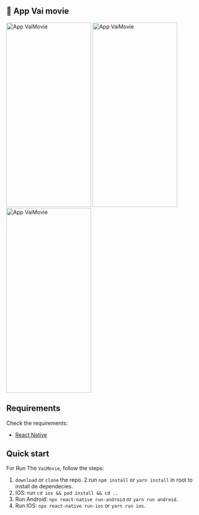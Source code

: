 ## 📱 App Vai movie

<div style="flex-direction: row;">
  <img src="https://i.imgur.com/jJ8l6dI.png" width="224px;" height="487px;" alt="App VaiMovie"/>
  <img src="https://i.imgur.com/k7rJZrU.png" width="224px;" height="487px;" alt="App VaiMovie"/>
  <img src="https://i.imgur.com/SXV3ABq.png" width="224px;" height="487px;" alt="App VaiMovie"/>
</div>

## Requirements

Check the requirements:

- [React Native](http://facebook.github.io/react-native/)

## Quick start

For Run The `VaiMovie`, follow the steps:

1. `download` or `clone` the repo.
   2.run `npm install` or `yarn install` in root to install de dependecies.
2. IOS: run `cd ios && pod install && cd ..`
3. Run Android: `npx react-native run-android` or `yarn run android`.
4. Run IOS: `npx react-native run-ios` or `yarn run ios`.
